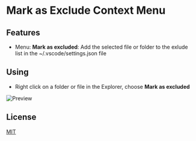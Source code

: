 # Mark as Exclude Context Menu

## Features

* Menu: **Mark as excluded**: Add the selected file or folder to the exlude list in the ~/.vscode/settings.json file

## Using

* Right click on a folder or file in the Explorer, choose **Mark as excluded**

![Preview](~/images/preview.PNG)

## License

[MIT](LICENSE.md)
